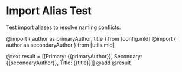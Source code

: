 # Import Alias Test

Test import aliases to resolve naming conflicts.

@import { author as primaryAuthor, title } from [config.mld]
@import { author as secondaryAuthor } from [utils.mld]

@text result = [[Primary: {{primaryAuthor}}, Secondary: {{secondaryAuthor}}, Title: {{title}}]]
@add @result